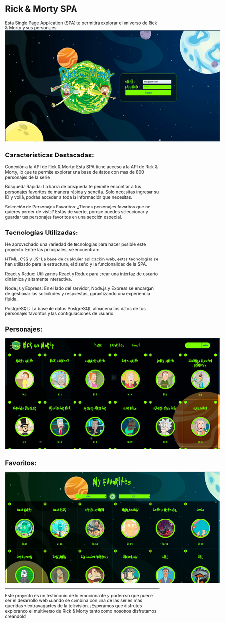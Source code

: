 # **Rick & Morty SPA**  
Esta Single Page Application (SPA) te permitirá explorar el universo de Rick & Morty y sus personajes  
<img src="./front/src/assets/rmA.png" alt="screenshot de la SPA" style="max-width: 700px" />  

## Características Destacadas:

Conexión a la API de Rick & Morty: Esta SPA tiene acceso a la API de Rick & Morty, lo que te permite explorar una base de datos con más de 800 personajes de la serie.

Búsqueda Rápida: La barra de búsqueda te permite encontrar a tus personajes favoritos de manera rápida y sencilla. Solo necesitas ingresar su ID y voilà, podrás acceder a toda la información que necesitas.

Selección de Personajes Favoritos: ¿Tienes personajes favoritos que no quieres perder de vista? Estás de suerte, porque puedes seleccionar y guardar tus personajes favoritos en una sección especial.

## Tecnologías Utilizadas:

He aprovechado una variedad de tecnologías para hacer posible este proyecto. Entre las principales, se encuentran:

HTML, CSS y JS: La base de cualquier aplicación web, estas tecnologías se han utilizado para la estructura, el diseño y la funcionalidad de la SPA.

React y Redux: Utilizamos React y Redux para crear una interfaz de usuario dinámica y altamente interactiva.

Node.js y Express: En el lado del servidor, Node.js y Express se encargan de gestionar las solicitudes y respuestas, garantizando una experiencia fluida.

PostgreSQL: La base de datos PostgreSQL almacena los datos de tus personajes favoritos y las configuraciones de usuario.  

## Personajes:
<img src="./front/src/assets/rmB.png" alt="screenshot de la SPA" style="max-width: 700px" />  
<br />

## Favoritos:
<img src="./front/src/assets/rmC.png" alt="screenshot de la SPA" style="max-width: 700px" />  

---

Este proyecto es un testimonio de lo emocionante y poderoso que puede ser el desarrollo web cuando se combina con una de las series más queridas y extravagantes de la televisión. ¡Esperamos que disfrutes explorando el multiverso de Rick & Morty tanto como nosotros disfrutamos creándolo!  
